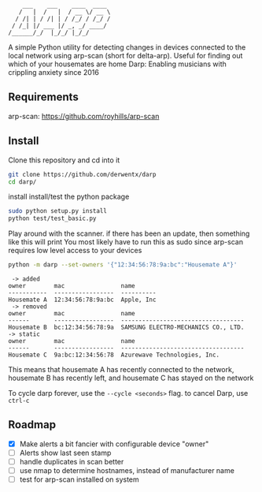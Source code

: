 ```
    ___    ___    ____  ____
   /   |  /   |  / __ \/ __ \
  / /| | / /| | / /_/ / /_/ /
 / /_| |/ ___ |/ _, _/ ____/
/______/_/  |_/_/ |_/_/      
```

A simple Python utility for detecting changes in devices connected to the local network using arp-scan (short for delta-arp).
Useful for finding out which of your housemates are home
Darp: Enabling musicians with crippling anxiety since 2016

Requirements
----

arp-scan: https://github.com/royhills/arp-scan

Install
----

Clone this repository and cd into it

```bash
git clone https://github.com/derwentx/darp
cd darp/

```

install install/test the python package

```bash
sudo python setup.py install
python test/test_basic.py
```

Play around with the scanner. if there has been an update, then something like this will print
You most likely have to run this as sudo since arp-scan requires low level access to your devices

```bash
python -m darp --set-owners '{"12:34:56:78:9a:bc":"Housemate A"}'
```
```
 -> added
owner        mac                name      
-----------  -----------------  ----------
Housemate A  12:34:56:78:9a:bc  Apple, Inc
 -> removed
owner        mac                name
------       -----------------  -----------------------------------
Housemate B  bc:12:34:56:78:9a  SAMSUNG ELECTRO-MECHANICS CO., LTD.
-> static
owner        mac                name
------       -----------------  -----------------------------------
Housemate C  9a:bc:12:34:56:78  Azurewave Technologies, Inc.
```

This means that housemate A has recently connected to the network, housemate B has recently left, and housemate C has stayed on the network

To cycle darp forever, use the `--cycle <seconds>` flag. to cancel Darp, use `ctrl-c`

Roadmap
----

- [x] Make alerts a bit fancier with configurable device "owner"
- [ ] Alerts show last seen stamp
- [ ] handle duplicates in scan better
- [ ] use nmap to determine hostnames, instead of manufacturer name
- [ ] test for arp-scan installed on system
